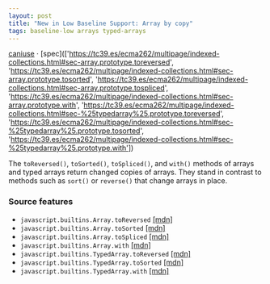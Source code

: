 ```yaml
---
layout: post
title: "New in Low Baseline Support: Array by copy"
tags: baseline-low arrays typed-arrays
---
```


[caniuse](https://caniuse.com/?search=array-by-copy) · [spec](['https://tc39.es/ecma262/multipage/indexed-collections.html#sec-array.prototype.toreversed', 'https://tc39.es/ecma262/multipage/indexed-collections.html#sec-array.prototype.tosorted', 'https://tc39.es/ecma262/multipage/indexed-collections.html#sec-array.prototype.tospliced', 'https://tc39.es/ecma262/multipage/indexed-collections.html#sec-array.prototype.with', 'https://tc39.es/ecma262/multipage/indexed-collections.html#sec-%25typedarray%25.prototype.toreversed', 'https://tc39.es/ecma262/multipage/indexed-collections.html#sec-%25typedarray%25.prototype.tosorted', 'https://tc39.es/ecma262/multipage/indexed-collections.html#sec-%25typedarray%25.prototype.with'])

The `toReversed()`, `toSorted()`, `toSpliced()`, and `with()` methods of arrays and typed arrays return changed copies of arrays. They stand in contrast to methods such as `sort()` or `reverse()` that change arrays in place.

### Source features

- ``javascript.builtins.Array.toReversed`` [[mdn]](https://developer.mozilla.org/en-US/search?q=javascript.builtins.Array.toReversed)
- ``javascript.builtins.Array.toSorted`` [[mdn]](https://developer.mozilla.org/en-US/search?q=javascript.builtins.Array.toSorted)
- ``javascript.builtins.Array.toSpliced`` [[mdn]](https://developer.mozilla.org/en-US/search?q=javascript.builtins.Array.toSpliced)
- ``javascript.builtins.Array.with`` [[mdn]](https://developer.mozilla.org/en-US/search?q=javascript.builtins.Array.with)
- ``javascript.builtins.TypedArray.toReversed`` [[mdn]](https://developer.mozilla.org/en-US/search?q=javascript.builtins.TypedArray.toReversed)
- ``javascript.builtins.TypedArray.toSorted`` [[mdn]](https://developer.mozilla.org/en-US/search?q=javascript.builtins.TypedArray.toSorted)
- ``javascript.builtins.TypedArray.with`` [[mdn]](https://developer.mozilla.org/en-US/search?q=javascript.builtins.TypedArray.with)
